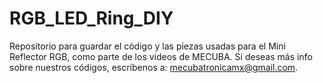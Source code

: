 # RGB_LED_Ring_DIY
Repositorio para guardar el código y las piezas usadas para el Mini Reflector RGB, como parte de los videos de MECUBA. Si deseas más info sobre nuestros códigos, escríbenos a: mecubatronicamx@gmail.com.
